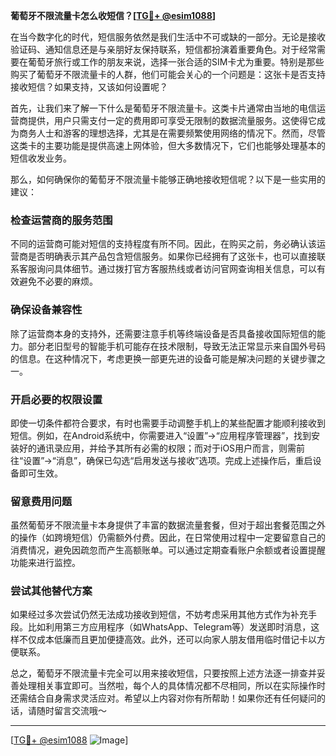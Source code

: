 **葡萄牙不限流量卡怎么收短信？[[TG💪+ @esim1088](https://t.me/s/esim1088)]**

在当今数字化的时代，短信服务依然是我们生活中不可或缺的一部分。无论是接收验证码、通知信息还是与亲朋好友保持联系，短信都扮演着重要角色。对于经常需要在葡萄牙旅行或工作的朋友来说，选择一张合适的SIM卡尤为重要。特别是那些购买了葡萄牙不限流量卡的人群，他们可能会关心的一个问题是：这张卡是否支持接收短信？如果支持，又该如何设置呢？

首先，让我们来了解一下什么是葡萄牙不限流量卡。这类卡片通常由当地的电信运营商提供，用户只需支付一定的费用即可享受无限制的数据流量服务。这使得它成为商务人士和游客的理想选择，尤其是在需要频繁使用网络的情况下。然而，尽管这类卡的主要功能是提供高速上网体验，但大多数情况下，它们也能够处理基本的短信收发业务。

那么，如何确保你的葡萄牙不限流量卡能够正确地接收短信呢？以下是一些实用的建议：

### **检查运营商的服务范围**
不同的运营商可能对短信的支持程度有所不同。因此，在购买之前，务必确认该运营商是否明确表示其产品包含短信服务。如果你已经拥有了这张卡，也可以直接联系客服询问具体细节。通过拨打官方客服热线或者访问官网查询相关信息，可以有效避免不必要的麻烦。

### **确保设备兼容性**
除了运营商本身的支持外，还需要注意手机等终端设备是否具备接收国际短信的能力。部分老旧型号的智能手机可能存在技术限制，导致无法正常显示来自国外号码的信息。在这种情况下，考虑更换一部更先进的设备可能是解决问题的关键步骤之一。

### **开启必要的权限设置**
即使一切条件都符合要求，有时也需要手动调整手机上的某些配置才能顺利接收到短信。例如，在Android系统中，你需要进入“设置”->“应用程序管理器”，找到安装好的通讯录应用，并给予其所有必需的权限；而对于iOS用户而言，则需前往“设置”->“消息”，确保已勾选“启用发送与接收”选项。完成上述操作后，重启设备即可生效。

### **留意费用问题**
虽然葡萄牙不限流量卡本身提供了丰富的数据流量套餐，但对于超出套餐范围之外的操作（如跨境短信）仍需额外付费。因此，在日常使用过程中一定要留意自己的消费情况，避免因疏忽而产生高额账单。可以通过定期查看账户余额或者设置提醒功能来进行监控。

### **尝试其他替代方案**
如果经过多次尝试仍然无法成功接收到短信，不妨考虑采用其他方式作为补充手段。比如利用第三方应用程序（如WhatsApp、Telegram等）发送即时消息，这样不仅成本低廉而且更加便捷高效。此外，还可以向家人朋友借用临时借记卡以方便联系。

总之，葡萄牙不限流量卡完全可以用来接收短信，只要按照上述方法逐一排查并妥善处理相关事宜即可。当然啦，每个人的具体情况都不尽相同，所以在实际操作时还需结合自身需求灵活应对。希望以上内容对你有所帮助！如果你还有任何疑问的话，请随时留言交流哦～

---

[[TG💪+ @esim1088](https://t.me/s/esim1088) ![Image](https://i.postimg.cc/4NQfJmqS/Snipaste-2025-05-13-00-14-12.png)]